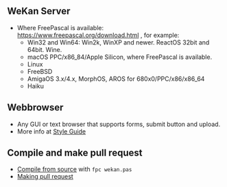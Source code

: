 ## WeKan Server

- Where FreePascal is available: https://www.freepascal.org/download.html , for example:
  - Win32 and Win64: Win2k, WinXP and newer. ReactOS 32bit and 64bit. Wine.
  - macOS PPC/x86_84/Apple Silicon, where FreePascal is available.
  - Linux
  - FreeBSD
  - AmigaOS 3.x/4.x, MorphOS, AROS for 680x0/PPC/x86/x86_64
  - Haiku

## Webbrowser

- Any GUI or text browser that supports forms, submit button and upload.
- More info at [Style Guide](StyleGuide.md)

## Compile and make pull request

- [Compile from source](CompileFromSource.md) with <code>fpc wekan.pas</code>
- [Making pull request](MakingPullRequest.md)
